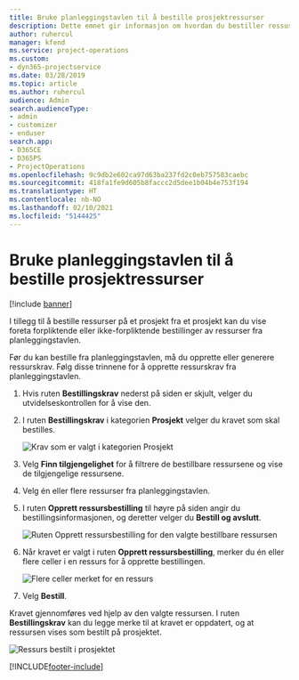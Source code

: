 ```yaml
---
title: Bruke planleggingstavlen til å bestille prosjektressurser
description: Dette emnet gir informasjon om hvordan du bestiller ressuser.
author: ruhercul
manager: kfend
ms.service: project-operations
ms.custom:
- dyn365-projectservice
ms.date: 03/28/2019
ms.topic: article
ms.author: ruhercul
audience: Admin
search.audienceType:
- admin
- customizer
- enduser
search.app:
- D365CE
- D365PS
- ProjectOperations
ms.openlocfilehash: 9c9db2e602ca97d63ba237fd2c0eb757583caebc
ms.sourcegitcommit: 418fa1fe9d605b8faccc2d5dee1b04b4e753f194
ms.translationtype: HT
ms.contentlocale: nb-NO
ms.lasthandoff: 02/10/2021
ms.locfileid: "5144425"
---
```

# <a name="use-the-schedule-board-to-book-project-resources"></a>Bruke planleggingstavlen til å bestille prosjektressurser

[!include [banner](../includes/psa-now-project-operations.md)]

I tillegg til å bestille ressurser på et prosjekt fra et prosjekt kan du vise foreta forpliktende eller ikke-forpliktende bestillinger av ressurser fra planleggingstavlen.

Før du kan bestille fra planleggingstavlen, må du opprette eller generere ressurskrav. Følg disse trinnene for å opprette ressurskrav fra planleggingstavlen.

1. Hvis ruten **Bestillingskrav** nederst på siden er skjult, velger du utvidelseskontrollen for å vise den.
2. I ruten **Bestillingskrav** i kategorien **Prosjekt** velger du kravet som skal bestilles.

    ![Krav som er valgt i kategorien Prosjekt](media/Resource-Management-image73.png)

3. Velg **Finn tilgjengelighet** for å filtrere de bestillbare ressursene og vise de tilgjengelige ressursene. 
4. Velg én eller flere ressurser fra planleggingstavlen. 
5. I ruten **Opprett ressursbestilling** til høyre på siden angir du bestillingsinformasjonen, og deretter velger du **Bestill og avslutt**.

    ![Ruten Opprett ressursbestilling for den valgte bestillbare ressursen](media/Resource-Management-image74.png)

6. Når kravet er valgt i ruten **Opprett ressursbestilling**, merker du én eller flere celler i en ressurs for å opprette bestillingen.

    ![Flere celler merket for en ressurs](media/Resource-Management-image75.png)

7. Velg **Bestill**.

Kravet gjennomføres ved hjelp av den valgte ressursen. I ruten **Bestillingskrav** kan du legge merke til at kravet er oppdatert, og at ressursen vises som bestilt på prosjektet.

![Ressurs bestilt i prosjektet](media/Resource-Management-image76.png)


[!INCLUDE[footer-include](../includes/footer-banner.md)]
